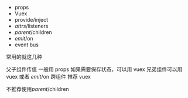 - props
- Vuex
- provide/inject
- $attrs/$listeners
- $parent/$children
- $emit/$on
- event bus

常用的就这几种

父子组件传值 一般用 props 如果需要保存状态，可以用 vuex
兄弟组件可以用 vuex 或者 $emit/$on
跨组件 推荐 vuex

不推荐使用$parent/$children
